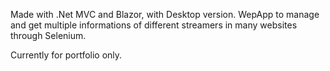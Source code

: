 Made with .Net MVC and Blazor, with Desktop version.
WepApp to manage and get multiple informations of different streamers in many websites through Selenium.

Currently for portfolio only.

